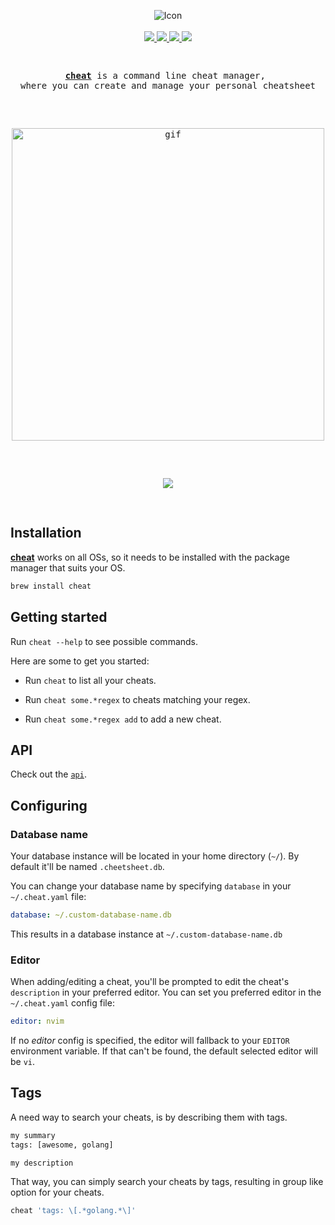 <p align="center">
    <img src="https://user-images.githubusercontent.com/5694851/70360689-1fafa100-1877-11ea-8c2a-92386220ae63.png" alt="Icon"/>
  <br />
  <br />
  <a href="https://pypi.org/project/cheat/">
    <img src="https://img.shields.io/pypi/v/cheat.svg?style=flat-square"/>
  </a>
  <a href="https://pypi.org/project/cheat/">
    <img src="https://img.shields.io/pypi/dm/cheat?style=flat-square"/>
  </a>
  <a href="https://github.com/darrikonn/cheat/blob/master/LICENSE">
    <img src="https://img.shields.io/badge/Licence-MIT-yellow.svg?longCache=true&style=flat-square"/>
  </a>
  <a href="https://www.python.org/">
    <img src="https://img.shields.io/badge/Made With-Go-red.svg?longCache=true&style=flat-square"/>
  </a>
</h3>

<pre>
  <p align="center"><a href="https://pypi.org/project/cheat/"><strong>cheat</strong></a> is a command line cheat manager, <br/>where you can create and manage your personal cheatsheet</p>
  <p align="center"><img class="img-responsive" width="500" src="https://raw.githubusercontent.com/darrikonn/cheat/master/img/cheat.gif" alt="gif"/></p>
  <p align="center"><a href="https://circleci.com/gh/darrikonn/cheat"><img src="https://circleci.com/gh/darrikonn/cheat.svg?style=svg" /></a></p>
</pre>


## Installation
[**cheat**](https://pypi.org/project/cheat/) works on all OSs, so it needs to be installed with the package manager that suits your OS.
```bash
brew install cheat
```

## Getting started
Run `cheat --help` to see possible commands.

Here are some to get you started:
- Run `cheat` to list all your cheats.

- Run `cheat some.*regex` to cheats matching your regex.

- Run `cheat some.*regex add` to add a new cheat.


## API
Check out the [`api`](https://github.com/darrikonn/cheat/blob/master/API.md).

## Configuring
### Database name
Your database instance will be located in your home directory (`~/`).
By default it'll be named `.cheetsheet.db`.

You can change your database name by specifying `database` in your `~/.cheat.yaml` file:
```yaml
database: ~/.custom-database-name.db
```
This results in a database instance at `~/.custom-database-name.db`

### Editor
When adding/editing a cheat, you'll be prompted to edit the cheat's `description` in your preferred editor. You can set you preferred editor in the `~/.cheat.yaml` config file:
```yaml
editor: nvim
```
If no *editor* config is specified, the editor will fallback to your `EDITOR` environment variable. If that can't be found, the default selected editor will be `vi`.

## Tags
A need way to search your cheats, is by describing them with tags.
```txt
my summary
tags: [awesome, golang]

my description
```
That way, you can simply search your cheats by tags, resulting in group like option for your cheats.
```bash
cheat 'tags: \[.*golang.*\]'
```
